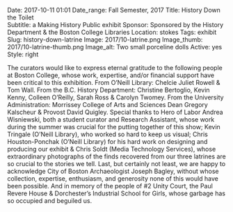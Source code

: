 Date: 2017-10-11 01:01 
Date_range: Fall Semester, 2017
Title: History Down the Toilet    
Subtitle: a Making History Public exhibit
Sponsor: Sponsored by the History Department & the Boston College Libraries
Location: stokes
Tags: exhibit
Slug: history-down-latrine
Image: 2017/10-latrine.png
Image_thumb: 2017/10-latrine-thumb.png
Image_alt: Two small porceline dolls
Active: yes
Style: right

The curators would like to express eternal gratitude to the following people at Boston College, whose work, expertise, and/or financial support have been critical to this exhibition.  From O’Neill Library: Chelcie Juliet Rowell & Tom Wall.  From the B.C. History Department: Christine Bertoglio,  Kevin Kenny, Colleen O’Reilly, Sarah Ross & Carolyn Twomey. From the University Administration: Morrissey College of Arts and Sciences Dean Gregory Kalscheur & Provost David Quigley. Special thanks to Hero of Labor Andrea Wisniewski, both a student curator and Research Assistant, whose work during the summer was crucial for the putting together of this show; Kevin Tringale (O’Neill Library), who worked so hard to keep us visual; Chris Houston-Ponchak (O’Neill Library) for his hard work on designing and producing our exhibit & Chris Soldt (Media Technology Services), whose extraordinary photographs of the finds recovered from our three latrines are so crucial to the stories we tell.  Last, but certainly not least, we are happy to acknowledge City of Boston Archaeologist  Joseph Bagley, without whose collection, expertise, enthusiasm, and generosity none of this would have been possible.  And in memory of the people of #2 Unity Court, the Paul Revere House & Dorchester’s Industrial School for Girls, whose garbage has so occupied and beguiled us.